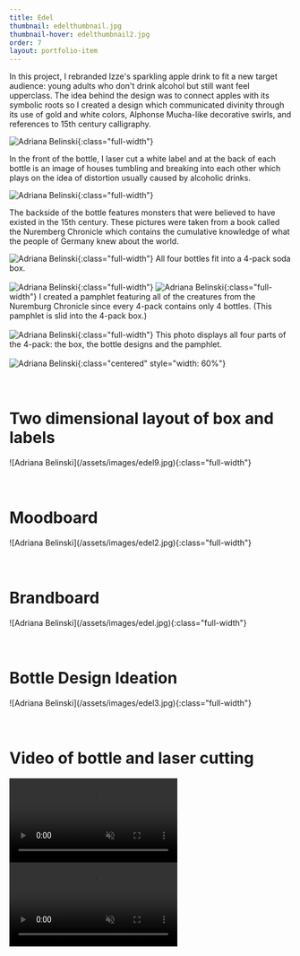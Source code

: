 ```yaml
---
title: Edel
thumbnail: edelthumbnail.jpg
thumbnail-hover: edelthumbnail2.jpg
order: 7
layout: portfolio-item
---
```


In this project, I rebranded Izze's sparkling apple drink to fit a new target audience: young adults who don't drink alcohol but still want feel upperclass. The idea behind the design was to connect apples with its symbolic roots so I created a design which communicated divinity through its use of gold and white colors, Alphonse Mucha-like decorative swirls, and references to 15th century calligraphy.



<!--[Adriana Belinski](/assets/images/edel8.jpg){:class="full-width"}-->

![Adriana Belinski](/assets/images/edel4.jpg){:class="full-width"}

In the front of the bottle, I laser cut a white label and at the back of each bottle is an image of houses tumbling and breaking into each other which plays on the idea of distortion usually caused by alcoholic drinks.

![Adriana Belinski](/assets/images/edel5.jpg){:class="full-width"}

The backside of the bottle features monsters that were believed to have existed in the 15th century. These pictures were taken from a book called the Nuremberg Chronicle which contains the cumulative knowledge of what the people of Germany knew about the world.

![Adriana Belinski](/assets/images/edel6.jpg){:class="full-width"}
All four bottles fit into a 4-pack soda box.
<br><br>
![Adriana Belinski](/assets/images/pamphlet1.jpg){:class="full-width"}
![Adriana Belinski](/assets/images/pamphlet2.jpg){:class="full-width"}
I created a pamphlet featuring all of the creatures from the Nuremburg Chronicle since every 4-pack contains only 4 bottles. (This pamphlet is slid into the 4-pack box.)
<br><br>
![Adriana Belinski](/assets/images/edelfull.jpg){:class="full-width"}
This photo displays all four parts of the 4-pack: the box, the bottle designs and the pamphlet.
<br><br>
![Adriana Belinski](/assets/images/edel7.jpg){:class="centered" style="width: 60%"}
<br><br><br>
<h1>Two dimensional layout of box and labels</h1>
![Adriana Belinski](/assets/images/edel9.jpg){:class="full-width"}
<br><br><br>
<h1>Moodboard</h1>
![Adriana Belinski](/assets/images/edel2.jpg){:class="full-width"}
<br><br><br>
<h1>Brandboard</h1>
![Adriana Belinski](/assets/images/edel.jpg){:class="full-width"}
<br><br><br>
<h1>Bottle Design Ideation</h1>
![Adriana Belinski](/assets/images/edel3.jpg){:class="full-width"}
<br><br><br>

<h1>Video of bottle and laser cutting</h1>
<div class="video-container" id="spin-video">
  <video autoplay loop muted>
    <source src="{{"/assets/videos/spin.mp4" type="video/mp4">
  </video>
  <script>
      document.getElementById('spin-video').play();
  </script>
</div>

<div class="video-container" id="laser-video">
  <video autoplay loop muted>
    <source src="{{"/assets/videos/laser-cut.mp4" type="video/mp4">
  </video>
  <script>
      document.getElementById('laser-video').play();
  </script>
</div>


<!--
<br><br><br><br>
![Adriana Belinski](/assets/images/edel.jpg){:class="full-width"}
<br><br><br><br>
![Adriana Belinski](/assets/images/edel2.jpg){:class="full-width"}
<br><br><br><br>
![Adriana Belinski](/assets/images/edel3.jpg){:class="full-width"}
-->
